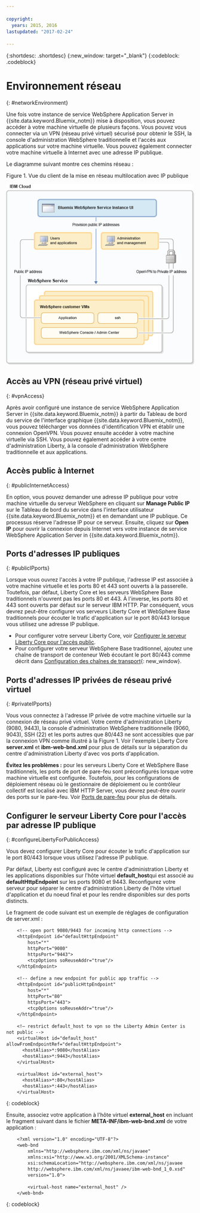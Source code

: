 ```yaml
---

copyright:
  years: 2015, 2016
lastupdated: "2017-02-24"

---
```


{:shortdesc: .shortdesc}
{:new_window: target="_blank"}
{:codeblock: .codeblock}

# Environnement réseau
{: #networkEnvironment}

Une fois votre instance de service WebSphere Application Server in {{site.data.keyword.Bluemix_notm}} mise à disposition, vous pouvez accéder à votre machine virtuelle de plusieurs façons. Vous pouvez vous connecter via un VPN (réseau privé virtuel) sécurisé pour obtenir le SSH, la console d'administration WebSphere traditionnelle et l'accès aux applications sur votre machine virtuelle. Vous pouvez également connecter votre machine virtuelle à Internet avec une adresse IP publique.

Le diagramme suivant montre ces chemins réseau :

Figure 1. Vue du client de la mise en réseau multilocation avec IP publique

![Figure 1. Vue du client de la mise en réseau multilocation avec IP publique](images/wasaas_multi_tenantPublicIP.gif)

## Accès au VPN (réseau privé virtuel)
{: #vpnAccess}

Après avoir configuré une instance de service WebSphere Application Server in {{site.data.keyword.Bluemix_notm}} à partir du Tableau de bord du service de l'interface graphique {{site.data.keyword.Bluemix_notm}}, vous pouvez télécharger vos données d'identification VPN et établir une connexion OpenVPN. Vous pouvez ensuite accéder à votre machine virtuelle via SSH. Vous pouvez également accéder à votre centre d'administration Liberty, à la console d'administration WebSphere traditionnelle et aux applications.

## Accès public à Internet
{: #publicInternetAccess}

En option, vous pouvez demander une adresse IP publique pour votre machine virtuelle du serveur WebSphere en cliquant sur **Manage Public IP** sur le Tableau de bord du service dans l'interface utilisateur {{site.data.keyword.Bluemix_notm}} et en demandant une IP publique. Ce processus réserve l'adresse IP pour ce serveur. Ensuite, cliquez sur **Open IP** pour ouvrir la connexion depuis Internet vers votre instance de service WebSphere Application Server in {{site.data.keyword.Bluemix_notm}}.

## Ports d'adresses IP publiques
{: #publicIPports}

Lorsque vous ouvrez l'accès à votre IP publique, l'adresse IP est associée à votre machine virtuelle et les ports 80 et 443 sont ouverts à la passerelle. Toutefois, par défaut, Liberty Core et les serveurs WebSphere Base traditionnels n'ouvrent pas les ports 80 et 443. À l'inverse, les ports 80 et 443 sont ouverts par défaut sur le serveur IBM HTTP. Par conséquent, vous devrez peut-être configurer vos serveurs Liberty Core et WebSphere Base traditionnels pour écouter le trafic d'application sur le port 80/443 lorsque vous utilisez une adresse IP publique.
* Pour configurer votre serveur Liberty Core, voir [Configurer le serveur Liberty Core pour l'accès public](networkEnvironment.html#configureLibertyForPublicAccess).
* Pour configurer votre serveur WebSphere Base traditionnel, ajoutez une chaîne de transport de conteneur Web écoutant le port 80/443 comme décrit dans [Configuration des chaînes de transport](http://www.ibm.com/support/knowledgecenter/SSEQTP_8.5.5//com.ibm.websphere.nd.doc/ae/trun_chain_transport.html){: new_window}.

## Ports d'adresses IP privées de réseau privé virtuel
{: #privateIPports}

Vous vous connectez à l'adresse IP privée de votre machine virtuelle sur la connexion de réseau privé virtuel. Votre centre d'administration Liberty (9080, 9443), la console d'administration WebSphere traditionnelle (9060, 9043), SSH (22) et les ports autres que 80/443 ne sont accessibles que par la connexion VPN comme illustré à la Figure 1. Voir l'exemple Liberty Core **server.xml** et **ibm-web-bnd.xml** pour plus de détails sur la séparation du centre d'administration Liberty d'avec vos ports d'application.

**Évitez les problèmes :** pour les serveurs Liberty Core et WebSphere Base traditionnels, les ports de port de pare-feu sont préconfigurés lorsque votre machine virtuelle est configurée. Toutefois, pour les configurations de déploiement réseau où le gestionnaire de déploiement ou le contrôleur collectif est localisé avec IBM HTTP Server, vous devrez peut-être ouvrir des ports sur le pare-feu. Voir [Ports de pare-feu](systemAccess.html#firewall_ports) pour plus de détails.

## Configurer le serveur Liberty Core pour l'accès par adresse IP publique
{: #configureLibertyForPublicAccess}

Vous devez configurer Liberty Core pour écouter le trafic d'application sur le port 80/443 lorsque vous utilisez l'adresse IP publique.

Par défaut, Liberty est configuré avec le centre d'administration Liberty et les applications disponibles sur l'hôte virtuel **default_host**qui est associé au **defaultHttpEndpoint** sur les ports 9080 et 9443. Reconfigurez votre serveur pour séparer le centre d'administration Liberty de l'hôte virtuel d'application et du noeud final et pour les rendre disponibles sur des ports distincts.

Le fragment de code suivant est un exemple de réglages de configuration de server.xml :

```    
    <!-- open port 9080/9443 for incoming http connections -->
    <httpEndpoint id="defaultHttpEndpoint"
        host="*"
        httpPort="9080"
        httpsPort="9443">
        <tcpOptions soReuseAddr="true"/>
    </httpEndpoint>

    <!-- define a new endpoint for public app traffic -->
    <httpEndpoint id="publicHttpEndpoint"
        host="*"
        httpPort="80"
        httpsPort="443">
        <tcpOptions soReuseAddr="true"/>
    </httpEndpoint>

    <!– restrict default_host to vpn so the Liberty Admin Center is not public -->
    <virtualHost id="default_host" allowFromEndpointRef="defaultHttpEndpoint">
      <hostAlias>*:9080</hostAlias>
      <hostAlias>*:9443</hostAlias>
    </virtualHost>

    <virtualHost id="external_host">
      <hostAlias>*:80</hostAlias>
      <hostAlias>*:443</hostAlias>
    </virtualHost>
```
{: codeblock}

Ensuite, associez votre application à l'hôte virtuel **external_host** en incluant le fragment suivant dans le fichier **META-INF/ibm-web-bnd.xml** de votre application :

```
    <?xml version="1.0" encoding="UTF-8"?>
    <web-bnd
        xmlns="http://websphere.ibm.com/xml/ns/javaee"
        xmlns:xsi="http://www.w3.org/2001/XMLSchema-instance"
        xsi:schemaLocation="http://websphere.ibm.com/xml/ns/javaee   
        http://websphere.ibm.com/xml/ns/javaee/ibm-web-bnd_1_0.xsd"
        version="1.0">

        <virtual-host name="external_host" />
    </web-bnd>
```
{: codeblock}
